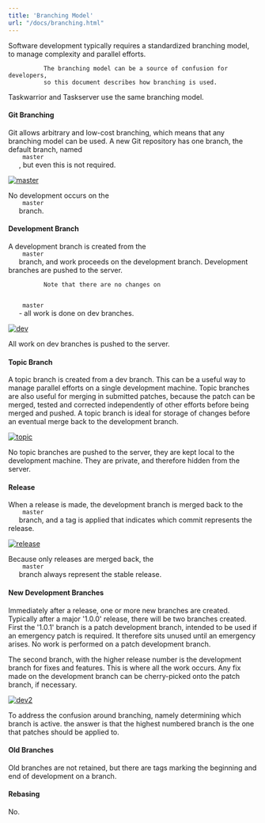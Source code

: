 ```yaml
---
title: 'Branching Model'
url: "/docs/branching.html"
---
```

<div class="col-md-10 main">
 <div class="row">
  <p>
   Software development typically requires a standardized branching
              model, to manage complexity and parallel efforts.

              The branching model can be a source of confusion for developers,
              so this document describes how branching is used.
  </p>
  <p>
   Taskwarrior and Taskserver use the same branching model.
  </p>
  <a name="git">
  </a>
  <h4>
   Git Branching
  </h4>
  <p>
   Git allows arbitrary and low-cost branching, which means that any
              branching model can be used. A new Git repository has one branch,
              the default branch, named
   <code>
    master
   </code>
   , but even this is
              not required.
  </p>
  <p>
   <a href="/docs/images/master.png">
    <img alt="master" class="img-thumbnail" src="/docs/images/master.png"/>
   </a>
  </p>
  <p>
   No development occurs on the
   <code>
    master
   </code>
   branch.
  </p>
  <a name="dev">
  </a>
  <h4>
   Development Branch
  </h4>
  <p>
   A development branch is created from the
   <code>
    master
   </code>
   branch,
              and work proceeds on the development branch. Development branches
              are pushed to the server.

              Note that there are no changes on
   <code>
    master
   </code>
   - all work
              is done on dev branches.
  </p>
  <p>
   <a href="/docs/images/dev.png">
    <img alt="dev" class="img-thumbnail" src="/docs/images/dev.png"/>
   </a>
  </p>
  <p>
   All work on dev branches is pushed to the server.
  </p>
  <a name="topic">
  </a>
  <h4>
   Topic Branch
  </h4>
  <p>
   A topic branch is created from a dev branch. This can be a useful
              way to manage parallel efforts on a single development machine.
              Topic branches are also useful for merging in submitted patches,
              because the patch can be merged, tested and corrected independently
              of other efforts before being merged and pushed. A topic branch
              is ideal for storage of changes before an eventual merge back to
              the development branch.
  </p>
  <p>
   <a href="/docs/images/topic.png">
    <img alt="topic" class="img-thumbnail" src="/docs/images/topic.png"/>
   </a>
  </p>
  <p>
   No topic branches are pushed to the server, they are kept local to
              the development machine. They are private, and therefore hidden
              from the server.
  </p>
  <a name="release">
  </a>
  <h4>
   Release
  </h4>
  <p>
   When a release is made, the development branch is merged back to
              the
   <code>
    master
   </code>
   branch, and a tag is applied that
              indicates which commit represents the release.
  </p>
  <p>
   <a href="/docs/images/release.png">
    <img alt="release" class="img-thumbnail" src="/docs/images/release.png"/>
   </a>
  </p>
  <p>
   Because only releases are merged back, the
   <code>
    master
   </code>
   branch always represent the stable release.
  </p>
  <a name="newdev">
  </a>
  <h4>
   New Development Branches
  </h4>
  <p>
   Immediately after a release, one or more new branches are created.
              Typically after a major '1.0.0' release, there will be two branches
              created.  First the '1.0.1' branch is a patch development branch,
              intended to be used if an emergency patch is required. It therefore
              sits unused until an emergency arises. No work is performed on a
              patch development branch.
  </p>
  <p>
   The second branch, with the higher release number is the development
              branch for fixes and features. This is where all the work occurs.
              Any fix made on the development branch can be cherry-picked onto
              the patch branch, if necessary.
  </p>
  <p>
   <a href="/docs/images/dev2.png">
    <img alt="dev2" class="img-thumbnail" src="/docs/images/dev2.png"/>
   </a>
  </p>
  <p>
   To address the confusion around branching, namely determining which
              branch is active. the answer is that the highest numbered branch
              is the one that patches should be applied to.
  </p>
  <a name="old">
  </a>
  <h4>
   Old Branches
  </h4>
  <p>
   Old branches are not retained, but there are tags marking the
              beginning and end of development on a branch.
  </p>
  <a name="rebase">
  </a>
  <h4>
   Rebasing
  </h4>
  <p>
   No.
  </p>
 </div>
 <br/>
 <br/>
</div>

